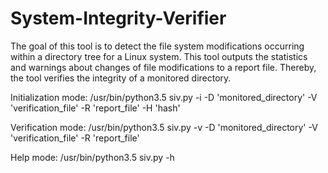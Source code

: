 # System-Integrity-Verifier

The goal of this tool is to detect the file system modifications occurring within a directory tree for
a Linux system. This tool outputs the statistics and warnings about changes of file modifications to
a report file.
Thereby, the tool verifies the integrity of a monitored directory.

Initialization mode:
/usr/bin/python3.5 siv.py -i -D 'monitored_directory' -V 'verification_file' -R 'report_file' -H 'hash'

Verification mode:
/usr/bin/python3.5 siv.py -v -D 'monitored_directory' -V 'verification_file' -R 'report_file'

Help mode:
/usr/bin/python3.5 siv.py -h
